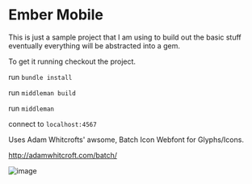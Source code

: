 Ember Mobile
============

This is just a sample project that I am using to build out the basic stuff eventually everything will be abstracted into a gem.

To get it running checkout the project.

run `bundle install`

run `middleman build`

run `middleman`

connect to `localhost:4567`


Uses Adam Whitcrofts' awsome, Batch Icon Webfont for Glyphs/Icons.

http://adamwhitcroft.com/batch/

![image](http://i.imgur.com/0X2VtvZ.png)
